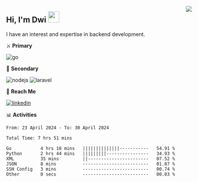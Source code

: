 [<img src="https://komarev.com/ghpvc/?username=masred&color=green&style=flat-square&label=Profile+Views" align="right">](github.com/masred)

## Hi, I'm Dwi <img src="https://raw.githubusercontent.com/MartinHeinz/MartinHeinz/master/wave.gif" width="30px">

I have an interest and expertise in backend development.

⚔️ **Primary**

![go](https://img.shields.io/badge/---?logo=go&label=Golang&style=social)

🔪 **Secondary**

![nodejs](https://img.shields.io/badge/---?logo=node.js&label=Node.js&style=social&logoColor=green)
![laravel](https://img.shields.io/badge/---?logo=laravel&label=Laravel&style=social)

🔗 **Reach Me**

[![linkedin](https://img.shields.io/badge/---?logo=linkedin&label=LinkedIn&style=social)](https://linkedin.com/in/dwifitriyanto)

📊 **Activities**

<!--START_SECTION:waka-->

```all_time
From: 23 April 2024 - To: 30 April 2024

Total Time: 7 hrs 51 mins

Go           4 hrs 18 mins   ||||||||||||||-----------   54.91 %
Python       2 hrs 44 mins   |||||||||----------------   34.93 %
XML          35 mins         ||-----------------------   07.52 %
JSON         8 mins          -------------------------   01.87 %
SSH Config   3 mins          -------------------------   00.74 %
Other        0 secs          -------------------------   00.03 %
```

<!--END_SECTION:waka-->
